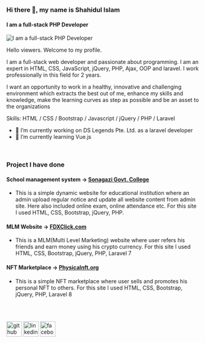 ### Hi there 👋, my name is Shahidul Islam
#### I am a full-stack PHP Developer
![I am a full-stack PHP Developer](https://media-exp1.licdn.com/dms/image/C5616AQEd_xqJnn6jBg/profile-displaybackgroundimage-shrink_200_800/0/1643737966402?e=1660176000&v=beta&t=YuZGYQnUeezUuW_DUHhCliqp7fGvT63eB19TWwMWAU0)

Hello viewers. Welcome to my profile. 

I am a full-stack web developer and passionate about programming. I am an expert in HTML, CSS, JavaScript, jQuery, PHP, Ajax, OOP and laravel. I work professionally in this field for 2 years.

I want an opportunity to work in a healthy, innovative and challenging environment which extracts the best out of me, enhance my skills and knowledge, make the learning curves as step as possible and be an asset to the organizations

Skills: HTML / CSS / Bootstrap / Javascript / jQuery / PHP / Laravel

- 🔭 I’m currently working on DS Legends Pte. Ltd. as a laravel developer
- 🌱 I’m currently learning Vue.js 

<br>

### Project I have done

#### School management system -> <a href="https://sonagazicollege.gov.bd/" target="_blank">Sonagazi Govt. College</a>
- This is a simple dynamic website for educational institution where an admin upload regular notice and update all website content from admin site. Here also included online exam, online attendance etc. For this site I used HTML, CSS, Bootstrap, jQuery, PHP.

#### MLM Website -> <a href="https://fdxclick.com/" target="_blank">FDXClick.com</a>
- This is a MLM(Multi Level Marketing) website where user refers his friends and earn money using his crypto currency. For this site I used HTML, CSS, Bootstrap, jQuery, PHP, Laravel 7

#### NFT Marketplace -> <a href="https://alpha.physicalnft.org/" target="_blank">Physicalnft.org</a>
- This is a simple NFT marketplace where user sells and promotes his personal NFT to others. For this site I used HTML, CSS, Bootstrap, jQuery, PHP, Laravel 8

<br><br>

[<img src='https://cdn.jsdelivr.net/npm/simple-icons@3.0.1/icons/github.svg' alt='github' height='40'>](https://github.com/shahidul890)  [<img src='https://cdn.jsdelivr.net/npm/simple-icons@3.0.1/icons/linkedin.svg' alt='linkedin' height='40'>](https://www.linkedin.com/in/antorislam/)  [<img src='https://cdn.jsdelivr.net/npm/simple-icons@3.0.1/icons/facebook.svg' alt='facebook' height='40'>](https://www.facebook.com/its.antorislam/)  




